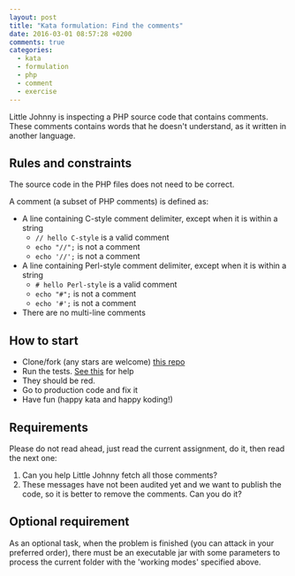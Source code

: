 ```yaml
---
layout: post
title: "Kata formulation: Find the comments"
date: 2016-03-01 08:57:28 +0200
comments: true
categories:
  - kata
  - formulation
  - php
  - comment
  - exercise
---
```


Little Johnny is inspecting a PHP source code that contains comments. These comments contains words that he doesn't understand, as it written in another language.

## Rules and constraints

The source code in the PHP files does not need to be correct.

A comment (a subset of PHP comments) is defined as:

  * A line containing C-style comment delimiter, except when it is within a string
    * ``// hello C-style`` is a valid comment
    * ``echo "//";`` is not a comment
    * ``echo '//';`` is not a comment
  * A line containing Perl-style comment delimiter, except when it is within a string
    * ``# hello Perl-style`` is a valid comment
    * ``echo "#";`` is not a comment
    * ``echo '#';`` is not a comment
  * There are no multi-line comments


## How to start

  * Clone/fork (any stars are welcome) [this repo][formulation]
  * Run the tests. [See this][running-tests] for help
  * They should be red.
  * Go to production code and fix it
  * Have fun (happy kata and happy koding!)

## Requirements

Please do not read ahead, just read the current assignment, do it, then read the next one:

  1. Can you help Little Johnny fetch all those comments?
  1. These messages have not been audited yet and we want to publish the code, so it is better to remove the comments. Can you do it?

## Optional requirement

As an optional task, when the problem is finished (you can attack in your preferred order), there must be an executable jar with some parameters to process the current folder with the 'working modes' specified above.


[formulation]: https://github.com/alvarogarcia7/kata-formulation-find-comments
[running-tests]: https://github.com/alvarogarcia7/cli-app-base-clojure/blob/master/README.md#tests

